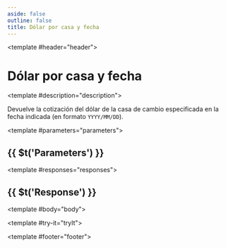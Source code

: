 ```yaml
---
aside: false
outline: false
title: Dólar por casa y fecha
---
```


<script setup>
import { useRoute, useData } from 'vitepress'

const route = useRoute()

const { isDark } = useData()
</script>

<OAPath method="GET" id="get-cotizaciones-dolares-casa-fecha">

<template #header="header">

# Dólar por casa y fecha

</template>

<template #description="description">

Devuelve la cotización del dólar de la casa de cambio especificada en la fecha indicada (en formato `YYYY/MM/DD`).

<!--@include: ./parts/get-cotizaciones-dolares-casa-fecha-description-after.md -->

</template>

<template #parameters="parameters">

## {{ $t('Parameters') }}

<OAParameters operation-id="get-cotizaciones-dolares-casa-fecha" :parameters="parameters.parameters" />

</template>

<template #responses="responses">

## {{ $t('Response') }}

<OAResponses :responses="responses.responses" :schema="responses.schema" :responseType="responses.responseType" :isDark="isDark">

<template #body="body">

<OAResponseBody :schema="body.schema" :responseType="body.responseType" />

</template>

</OAResponses>

</template>

<template #try-it="tryIt">

<OATryWithVariables :operation-id="tryIt.operationId" :method="tryIt.method" :path="tryIt.path" :baseUrl="tryIt.baseUrl" :isDark="isDark" />

</template>

<template #footer="footer">

<OAFooter />

<!--@include: ./parts/get-cotizaciones-dolares-casa-fecha-footer.md -->

</template>

</OAPath>
